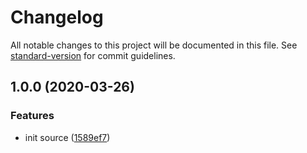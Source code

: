 # Changelog

All notable changes to this project will be documented in this file. See [standard-version](https://github.com/conventional-changelog/standard-version) for commit guidelines.

## 1.0.0 (2020-03-26)

### Features

- init source ([1589ef7](https://github.com/boringcodes/create-dotgithub/commit/1589ef717093ffb0e50b022aa55ac8d89334a771))
